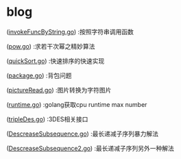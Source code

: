 # blog
([invokeFuncByString.go](./ReflectToInvoke/invokeFuncByString.go))   :按照字符串调用函数

([pow.go](./Pow/pow.go))   :求若干次幂之精妙算法

([quickSort.go](./QuickSort/quickSort.go))   :快速排序的快速实现

([package.go](./PackageProblem/package.go))   :背包问题

([pictureRead.go](./PictureConvert/pictureRead.go))   :图片转换为字符图片

([runtime.go](./runtime/runtime.go))   :golang获取cpu runtime max number

([tripleDes.go](./TripleDES/tripleDes.go))   :3DES相关接口

([DescreaseSubsequence.go](./DescreaseSubsequence/DescreaseSubsequence.go))   :最长递减子序列暴力解法

([DescreaseSubsequence2.go](./DescreaseSubsequence/DescreaseSubsequence2.go))   :最长递减子序列另外一种解法
